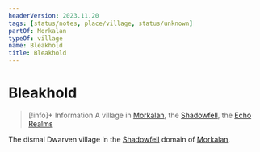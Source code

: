 ```yaml
---
headerVersion: 2023.11.20
tags: [status/notes, place/village, status/unknown]
partOf: Morkalan
typeOf: village
name: Bleakhold
title: Bleakhold
---
```

# Bleakhold
>[!info]+ Information
> A village in [Morkalan](<./morkalan.md>), the [Shadowfell](<./shadowfell.md>), the [Echo Realms](<../echo-realms.md>)

The dismal Dwarven village in the [Shadowfell](<./shadowfell.md>) domain of [Morkalan](<./morkalan.md>). 